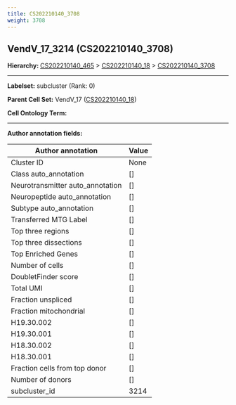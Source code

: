 ```yaml
---
title: CS202210140_3708
weight: 3708
---
```

## VendV_17_3214 (CS202210140_3708)
<b>Hierarchy: </b>
[CS202210140_465](https://purl.brain-bican.org/taxonomy/CS202210140#CS202210140_465) >
[CS202210140_18](https://purl.brain-bican.org/taxonomy/CS202210140#CS202210140_18) >
[CS202210140_3708](https://purl.brain-bican.org/taxonomy/CS202210140#CS202210140_3708)

---


**Labelset:** subcluster (Rank: 0)

**Parent Cell Set:** VendV_17 ([CS202210140_18](https://purl.brain-bican.org/taxonomy/CS202210140#CS202210140_18))



**Cell Ontology Term:** 

[MARKER GENES.]: #


---

[TRANSFERRED ANNOTATIONS.]: #


[AUTHOR ANNOTATION FIELDS.]: #


**Author annotation fields:**

| Author annotation | Value |
|-------------------|-------|
|Cluster ID|None|
|Class auto_annotation|[]|
|Neurotransmitter auto_annotation|[]|
|Neuropeptide auto_annotation|[]|
|Subtype auto_annotation|[]|
|Transferred MTG Label|[]|
|Top three regions|[]|
|Top three dissections|[]|
|Top Enriched Genes|[]|
|Number of cells|[]|
|DoubletFinder score|[]|
|Total UMI|[]|
|Fraction unspliced|[]|
|Fraction mitochondrial|[]|
|H19.30.002|[]|
|H19.30.001|[]|
|H18.30.002|[]|
|H18.30.001|[]|
|Fraction cells from top donor|[]|
|Number of donors|[]|
|subcluster_id|3214|
